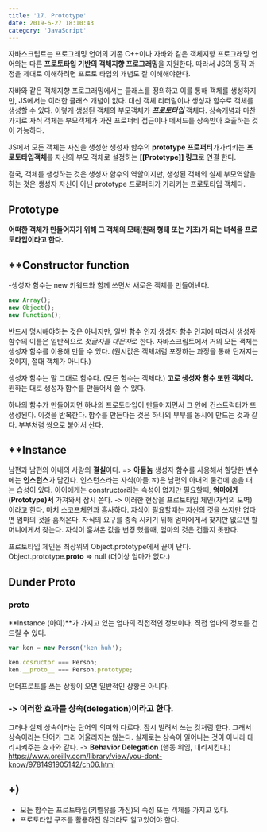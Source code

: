 ```yaml
---
title: '17. Prototype'
date: 2019-6-27 18:10:43
category: 'JavaScript'
---
```

 자바스크립트는 프로그래밍 언어의 기존 C++이나 자바와 같은 객체지향 프로그래밍 언어와는 다른 **프로토타입 기반의 객체지향 프로그래밍**을 지원한다. 따라서 JS의 동작 과정을 제대로 이해하려면 프로토 타입의 개념도 잘 이해해야한다. 

 자바와 같은 객체지향 프로그래밍에서는 클래스를 정의하고 이를 통해 객체를 생성하지만, JS에서는 이러한 클래스 개념이 없다. 대신 객체 리터럴이나 생성자 함수로 객체를 생성할 수 있다. 이렇게 생성된 객체의 부모객체가 ***프로토타입*** 객체다. 상속개념과 마찬가지로 자식 객체는 부모객체가 가진 프로퍼티 접근이나 메서드를 상속받아 호출하는 것이 가능하다. 

 JS에서 모든 객체는 자신을 생성한 생성자 함수의 **prototype 프로퍼티**가가리키는 **프로토타입객체**를 자신의 부모 객체로 설정하는 **[[Prototype]] 링크**로 연결 한다.

 결국, 객체를 생성하는 것은 생성자 함수의 역할이지만, 생성된 객체의 실제 부모역할을 하는 것은 생성자 자신이 아닌 prototype 프로퍼티가 가리키는 프로토타입 객체다.

## Prototype
**어떠한 객체가 만들어지기 위해 그 객체의 모태(원래 형태 또는 기초)가 되는 녀석을 프로토타입이라고 한다.**

## **Constructor function
-생성자 함수는 new 키워드와 함께 쓰면서 새로운 객체를 만들어낸다.
```js
new Array();
new Object();
new Function();
```
반드시 명시해야하는 것은 아니지만, 일반 함수 인지 생성자 함수 인지에 따라서 생성자 함수의 이름은 일반적으로 *첫글자를 대문자*로 한다.
자바스크립트에서 거의 모든 객체는 생성자 함수를 이용해 만들 수 있다. 
(원시값은 객체처럼 포장하는 과정을 통해 던져지는 것이지, 절대 객체가 아니다.)

생성자 함수는 말 그대로 함수다. (모든 함수는 객체다.)
**고로 생성자 함수 또한 객체다.**
원하는 대로 생성자 함수를 만들어서 쓸 수 있다. 

하나의 함수가 만들어지면 하나의 프로토타입이 만들어지면서 그 안에 컨스트럭터가 또 생성된다. 이것을 반복한다. 함수를 만든다는 것은 하나의 부부를 동시에 만드는 것과 같다. 부부처럼 쌍으로 붙어서 산다.

## **Instance
남편과 남편의 아내의 사랑의 **결실**이다. => **아들놈**
생성자 함수를 사용해서 할당한 변수에는 **인스턴스**가 담긴다.
인스턴스라는 자식(아들.ㅎ)은 남편의 아내의 물건에 손을 대는 습성이 있다. 아이에게는 constructor라는 속성이 없지만 필요할때, **엄마에게(Prototype)서** 가져와서 잠시 쓴다.
-> 이러한 현상을 프로토타입 체인(자식의 도벽)이라고 한다. 마치 스코프체인과 흡사하다. 자식이 필요할때는 자신의 것을 쓰지만 없다면 엄마의 것을 훔쳐온다. 자식의 요구를 충족 시키기 위해 엄마에게서 찾지만 없으면 할머니에게서 찾는다. 자식이 훔쳐온 값을 변경 했을때, 엄마의 것은 건들지 못한다.

프로토타입 체인은 최상위의 Object.prototype에서 끝이 난다.
Object.prototype.__proto__ => null (더이상 엄마가 없다.)

## Dunder Proto
### __proto__
**Instance (아이)**가 가지고 있는 엄마의 직접적인 정보이다. 직접 엄마의 정보를 건드릴 수 있다.
```js
var ken = new Person('ken huh');

ken.cosructor === Person;
ken.__proto__ === Person.prototype;
```
던더프로토를 쓰는 상황이 오면 일반적인 상황은 아니다.

### -> 이러한 효과를 상속(delegation)이라고 한다. 
그러나 실제 상속이라는 단어의 의미와 다르다.  잠시 빌려서 쓰는 것처럼 한다. 그래서 상속이라는 단어가 그리 어울리지는 않는다. 실제로는 상속이 일어나는 것이 아니라 대리시켜주는 효과와 같다.
-> **Behavior Delegation** (행동 위임, 대리시킨다.)
https://www.oreilly.com/library/view/you-dont-know/9781491905142/ch06.html

## +)
- 모든 함수는 프로토타입(키벨유를 가진)의 속성 또는 객체를 가지고 있다.
- 프로토타입 구조를 활용하진 않더라도 알고있어야 한다.
